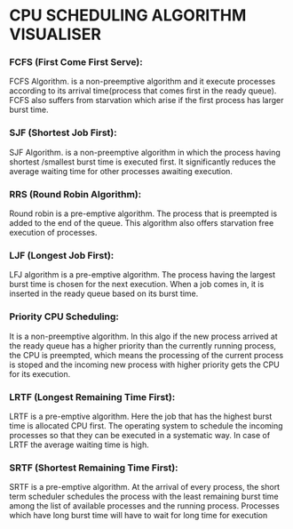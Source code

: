 # CPU SCHEDULING ALGORITHM VISUALISER

### FCFS (First Come First Serve):  <br>
FCFS Algorithm. is a non-preemptive algorithm and it execute processes according to its arrival time(process that comes first in the ready queue). FCFS also suffers from starvation which arise if the first process has larger burst time. <br>

### SJF (Shortest Job First):   <br>
SJF Algorithm. is a non-preemptive algorithm in which the process having shortest /smallest burst time is executed first. It significantly reduces the average waiting time for other processes awaiting execution. <br>

### RRS (Round Robin Algorithm):  <br>
Round robin is a pre-emptive algorithm. The process that is preempted is added to the end of the queue. This algorithm also offers starvation free execution of processes.  <br>

### LJF (Longest Job First):  <br> 
LFJ algorithm is a pre-emptive algorithm. The process having the largest burst time is chosen for the next execution. When a job comes in, it is inserted in the ready queue based on its burst time. <br>

### Priority CPU Scheduling:  <br>
It is a non-preemptive algorithm. In this algo if the new process arrived at the ready queue has a higher priority than the currently running process, the CPU is preempted, which means the processing of the current process is stoped and the incoming new process with higher priority gets the CPU for its execution.  <br>

### LRTF (Longest Remaining Time First):   <br>
LRTF is a pre-emptive algorithm. Here the job that has the highest burst time is allocated CPU first. The operating system to schedule the incoming processes so that they can be executed in a systematic way. In case of LRTF the average waiting time is high.  <br>

### SRTF (Shortest Remaining Time First):  <br>
SRTF is a pre-emptive algorithm. At the arrival of every process, the short term scheduler schedules the process with the least remaining burst time among the list of available processes and the running process. Processes which have long burst time will have to wait for long time for execution  <br>
